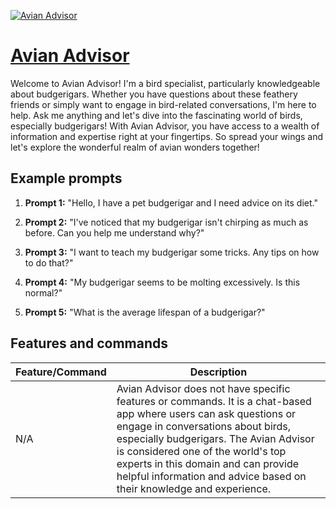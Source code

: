 [![Avian Advisor](https://files.oaiusercontent.com/file-CTDPaX6yeGx8tIxZpb0bRt24?se=2123-10-17T05%3A19%3A29Z&sp=r&sv=2021-08-06&sr=b&rscc=max-age%3D31536000%2C%20immutable&rscd=attachment%3B%20filename%3Dabc54f76-ed74-485b-bf42-12e10cd32c9c.png&sig=tPkXao2XPcvyY3DymLYYpTJBkeyJTkXB9OCMyRCs4ag%3D)](https://chat.openai.com/g/g-IeITuaVok-avian-advisor)

# [Avian Advisor](https://chat.openai.com/g/g-IeITuaVok-avian-advisor)

Welcome to Avian Advisor! I'm a bird specialist, particularly knowledgeable about budgerigars. Whether you have questions about these feathery friends or simply want to engage in bird-related conversations, I'm here to help. Ask me anything and let's dive into the fascinating world of birds, especially budgerigars! With Avian Advisor, you have access to a wealth of information and expertise right at your fingertips. So spread your wings and let's explore the wonderful realm of avian wonders together!

## Example prompts

1. **Prompt 1:** "Hello, I have a pet budgerigar and I need advice on its diet."

2. **Prompt 2:** "I've noticed that my budgerigar isn't chirping as much as before. Can you help me understand why?"

3. **Prompt 3:** "I want to teach my budgerigar some tricks. Any tips on how to do that?"

4. **Prompt 4:** "My budgerigar seems to be molting excessively. Is this normal?"

5. **Prompt 5:** "What is the average lifespan of a budgerigar?"



## Features and commands

| Feature/Command | Description |
| --- | --- |
| N/A | Avian Advisor does not have specific features or commands. It is a chat-based app where users can ask questions or engage in conversations about birds, especially budgerigars. The Avian Advisor is considered one of the world's top experts in this domain and can provide helpful information and advice based on their knowledge and experience. |